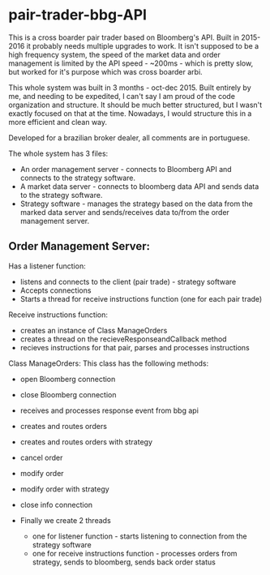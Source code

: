 # pair-trader-bbg-API


This is a cross boarder pair trader based on Bloomberg's API. Built in 2015-2016 it probably needs multiple upgrades to work.
It isn't supposed to be a high frequency system, the speed of the market data and order management is limited by the API speed - ~200ms - which is pretty slow, but worked for it's purpose which was cross boarder arbi.

This whole system was built in 3 months - oct-dec 2015. Built entirely by me, and needing to be expedited, I can't say I am proud of the code organization and structure. It should be much better structured, but I wasn't exactly focused on that at the time. Nowadays, I would structure this in a more efficient and clean way.

Developed for a brazilian broker dealer, all comments are in portuguese. 

The whole system has 3 files:
- An order management server - connects to Bloomberg API and connects to the strategy software.
- A market data server - connects to bloomberg data API and sends data to the strategy software.
- Strategy software - manages the strategy based on the data from the marked data server and sends/receives data to/from the order management server.

## Order Management Server:

Has a listener function:
  - listens and connects to the client (pair trade) - strategy software
  - Accepts connections
  - Starts a thread for receive instructions function (one for each pair trade)

Receive instructions function:
  - creates an instance of Class ManageOrders
  - creates a thread on the recieveResponseandCallback method
  - recieves instructions for that pair, parses and processes instructions

Class ManageOrders:
This class has the following methods:
  - open Bloomberg connection
  - close Bloomberg connection
  - receives and processes response event from bbg api
  - creates and routes orders
  - creates and routes orders with strategy
  - cancel order
  - modify order
  - modify order with strategy
  - close info connection

- Finally we create 2 threads
  - one for listener function - starts listening to connection from the strategy software
  - one for receive instructions function - processes orders from strategy, sends to bloomberg, sends back order status



